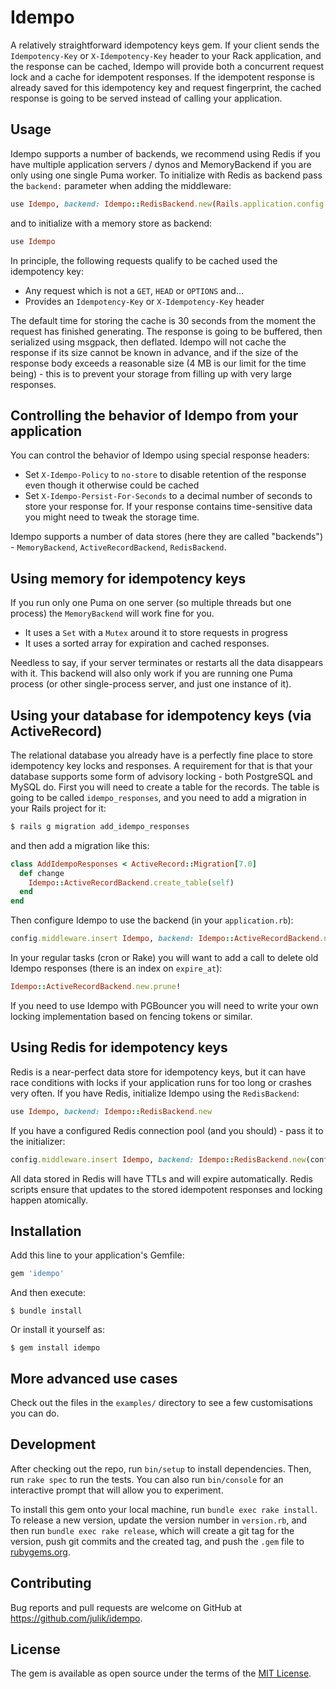 # Idempo

A relatively straightforward idempotency keys gem. If your client sends the `Idempotency-Key` or `X-Idempotency-Key` header to your Rack
application, and the response can be cached, Idempo will provide both a concurrent request lock and a cache for idempotent responses. If
the idempotent response is already saved for this idempotency key and request fingerprint, the cached response is going to be served
instead of calling your application.

## Usage

Idempo supports a number of backends, we recommend using Redis if you have multiple application servers / dynos and MemoryBackend if you are only using one single Puma worker. To initialize with Redis as backend pass the `backend:` parameter when adding the middleware:

```ruby
use Idempo, backend: Idempo::RedisBackend.new(Rails.application.config.redis_connection_pool)
```

and to initialize with a memory store as backend:

```ruby
use Idempo
```

In principle, the following requests qualify to be cached used the idempotency key:

* Any request which is not a `GET`, `HEAD` or `OPTIONS` and...
* Provides an `Idempotency-Key` or `X-Idempotency-Key` header

The default time for storing the cache is 30 seconds from the moment the request has finished generating. The response is going to be buffered, then serialized using msgpack, then deflated. Idempo will not cache the response if its size cannot be known in advance, and if the size of the response body exceeds a reasonable size (4 MB is our limit for the time being) - this is to prevent your storage from filling up with very large responses.

## Controlling the behavior of Idempo from your application

You can control the behavior of Idempo using special response headers:

* Set `X-Idempo-Policy` to `no-store` to disable retention of the response even though it otherwise could be cached
* Set `X-Idempo-Persist-For-Seconds` to a decimal number of seconds to store your response for. If your response contains time-sensitive data you might need to tweak the storage time.

Idempo supports a number of data stores (here they are called "backends") - `MemoryBackend`, `ActiveRecordBackend`, `RedisBackend`.

## Using memory for idempotency keys

If you run only one Puma on one server (so multiple threads but one process) the `MemoryBackend` will work fine for you.

* It uses a `Set` with a `Mutex` around it to store requests in progress
* It uses a sorted array for expiration and cached responses.

Needless to say, if your server terminates or restarts all the data disappears with it. This backend will also only work if you are running one Puma process (or other single-process server, and just one instance of it). 

## Using your database for idempotency keys (via ActiveRecord)

The relational database you already have is a perfectly fine place to store idempotency key locks and responses. A requirement for that is that your database supports some form of advisory locking - both PostgreSQL and MySQL do. First you will need to create a table for the records. The table is going to be called `idempo_responses`, and you need to add a migration in your Rails project for it:

```bash
$ rails g migration add_idempo_responses
```

and then add a migration like this:

```ruby
class AddIdempoResponses < ActiveRecord::Migration[7.0]
  def change
    Idempo::ActiveRecordBackend.create_table(self)
  end
end
```

Then configure Idempo to use the backend (in your `application.rb`):

```ruby
config.middleware.insert Idempo, backend: Idempo::ActiveRecordBackend.new
```

In your regular tasks (cron or Rake) you will want to add a call to delete old Idempo responses (there is an index on `expire_at`):

```ruby
Idempo::ActiveRecordBackend.new.prune!
```

If you need to use Idempo with PGBouncer you will need to write your own locking implementation based on fencing tokens or similar.

## Using Redis for idempotency keys

Redis is a near-perfect data store for idempotency keys, but it can have race conditions with locks if your application runs for too long or crashes very often. If you have Redis, initialize Idempo using the `RedisBackend`:

```ruby
use Idempo, backend: Idempo::RedisBackend.new
```

If you have a configured Redis connection pool (and you should) - pass it to the initializer:

```ruby
config.middleware.insert Idempo, backend: Idempo::RedisBackend.new(config.redis_connection_pool)
```

All data stored in Redis will have TTLs and will expire automatically. Redis scripts ensure that updates to the stored idempotent responses and locking happen atomically.


## Installation

Add this line to your application's Gemfile:

```ruby
gem 'idempo'
```

And then execute:

    $ bundle install

Or install it yourself as:

    $ gem install idempo

## More advanced use cases

Check out the files in the `examples/` directory to see a few customisations you can do.

## Development

After checking out the repo, run `bin/setup` to install dependencies. Then, run `rake spec` to run the tests. You can also run `bin/console` for an interactive prompt that will allow you to experiment.

To install this gem onto your local machine, run `bundle exec rake install`. To release a new version, update the version number in `version.rb`, and then run `bundle exec rake release`, which will create a git tag for the version, push git commits and the created tag, and push the `.gem` file to [rubygems.org](https://rubygems.org).

## Contributing

Bug reports and pull requests are welcome on GitHub at https://github.com/julik/idempo.

## License

The gem is available as open source under the terms of the [MIT License](https://opensource.org/licenses/MIT).
